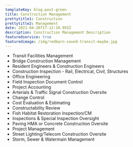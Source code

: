 ```yaml
---
templateKey: blog-post-green
title: Construction Management
prettytitle1: Construction
prettytitle2: Management
date: 2021-04-26T17:12:10.955Z
description: Construction Management Description
featuredservice: true
featuredimage: /img/redbarn-sound-transit-maybe.jpg
---
```

* Transit Facilities Management
* Bridge Construction Management
* Resident Engineers & Construction Engineers
* Construction Inspection - Rail, Electrical, Civil, Structures
* Office Engineering
* Field Inspection Document Control
* Project Accounting
* Arterials & Traffic Signal Construction Oversite 
* Change Control
* Cost Evaluation & Estimating
* Constructability Review
* Fish Habitat Restoration Inspection/CM
* Inspections & Special Inspection Oversight
* Paving HMA or Concrete Construction Oversite
* Project Management
* Street Lighting/Telecom Construction Oversite
* Storm, Sewer & Watermain Management